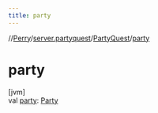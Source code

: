 ```yaml
---
title: party
---
```

//[Perry](../../../index.html)/[server.partyquest](../index.html)/[PartyQuest](index.html)/[party](party.html)



# party



[jvm]\
val [party](party.html): [Party](../../net.server.world/-party/index.html)




